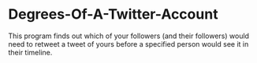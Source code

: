 # Degrees-Of-A-Twitter-Account
This program finds out which of your followers (and their followers) would need to retweet a tweet of yours before a specified person would see it in their timeline.
